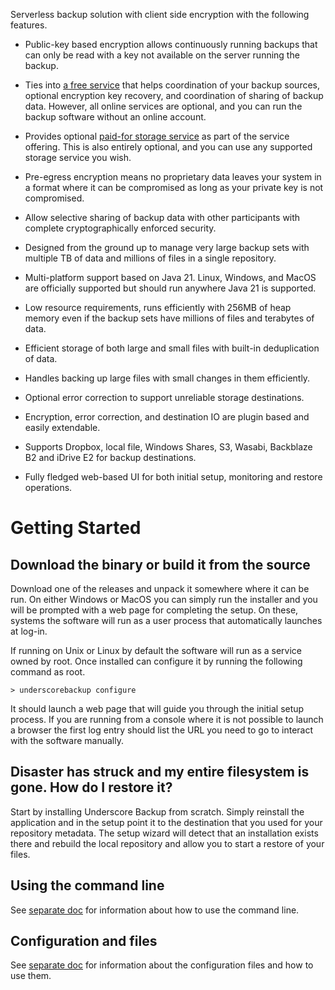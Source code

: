 Serverless backup solution with client side encryption with the following features.

* Public-key based encryption allows continuously running backups that can only be read with a key not available on the
  server running the backup.

* Ties into [a free service](https://underscorebackup.com/) that helps coordination of your backup sources, optional
  encryption key recovery, and coordination of sharing of backup data. However, all online services are optional, and
  you can run the backup software without an online account.

* Provides optional [paid-for storage service](https://underscorebackup.com/pricing) as part of the service offering.
  This is also entirely optional, and you can use any supported storage service you wish.

* Pre-egress encryption means no proprietary data leaves your system in a format where it can be compromised as long as
  your private key is not compromised.

* Allow selective sharing of backup data with other participants with complete cryptographically enforced security.

* Designed from the ground up to manage very large backup sets with multiple TB of data and millions of files in a
  single repository.

* Multi-platform support based on Java 21. Linux, Windows, and MacOS are officially supported but should run anywhere
  Java 21 is supported.

* Low resource requirements, runs efficiently with 256MB of heap memory even if the backup sets have millions of files
  and terabytes of data.

* Efficient storage of both large and small files with built-in deduplication of data.

* Handles backing up large files with small changes in them efficiently.

* Optional error correction to support unreliable storage destinations.

* Encryption, error correction, and destination IO are plugin based and easily extendable.

* Supports Dropbox, local file, Windows Shares, S3, Wasabi, Backblaze B2 and iDrive E2 for backup destinations.

* Fully fledged web-based UI for both initial setup, monitoring and restore operations.

Getting Started
=============

## Download the binary or build it from the source

Download one of the releases and unpack it somewhere where it can be run.
On either Windows or MacOS you can simply run the installer and you will be prompted with
a web page for completing the setup. On these, systems the software will run as a user process
that automatically launches at log-in.

If running on Unix or Linux by default the software will run as a service owned by root.
Once installed can configure it by running the following command as root.

    > underscorebackup configure

It should launch a web page that will guide you through the initial setup process. If you are running from a console
where it is not possible to launch a browser the first log entry should list the URL you need to go to interact with
the software manually.

## Disaster has struck and my entire filesystem is gone. How do I restore it?

Start by installing Underscore Backup from scratch. Simply reinstall the application and in the setup point it to the
destination that you used for your repository metadata. The setup wizard will detect that an installation exists there
and
rebuild the local repository and allow you to start a restore of your files.

## Using the command line

See [separate doc](docs/commandline.md) for information about how to use the command line.

## Configuration and files

See [separate doc](docs/configuration.md) for information about the configuration files and how to use them.
